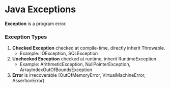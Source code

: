 # Java Exceptions
**Exception** is a program error.

### Exception Types
1. **Checked Exception** checked at compile-time, directly inherit Throwable.
   * Example: IOException, SQLException
2. **Unchecked Exception** checked at runtime, inherit RuntimeException.
   * Example: ArithmeticException, NullPointerException, ArrayIndexOutOfBoundsException
3. **Error**  is irrecoverable (OutOfMemoryError, VirtualMachineError, AssertionError)
